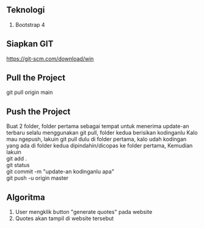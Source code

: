 ## Teknologi
1. Bootstrap 4<br>

## Siapkan GIT
https://git-scm.com/download/win

## Pull the Project
git pull origin main

## Push the Project
Buat 2 folder, folder pertama sebagai tempat untuk menerima update-an terbaru selalu menggunakan git pull, folder kedua berisikan kodinganlu
Kalo mau ngepush, lakuin git pull dulu di folder pertama, kalo udah kodingan yang ada di folder kedua dipindahin/dicopas ke folder pertama,
Kemudian lakuin 
<br> git add . <br>
git status <br>
git commit -m "update-an kodinganlu apa" <br>
git push -u origin master

## Algoritma
1. User mengklik button "generate quotes" pada website <br>
2. Quotes akan tampil di website tersebut



